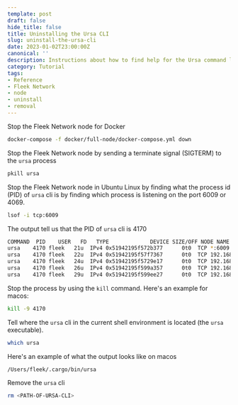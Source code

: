 ```yaml
---
template: post
draft: false
hide_title: false
title: Uninstalling the Ursa CLI
slug: uninstall-the-ursa-cli
date: 2023-01-02T23:00:00Z
canonical: ''
description: Instructions about how to find help for the Ursa command line
category: Tutorial
tags:
- Reference
- Fleek Network
- node
- uninstall
- removal
---
```


Stop the Fleek Network node for Docker

```sh
docker-compose -f docker/full-node/docker-compose.yml down
```

Stop the Fleek Network node by sending a terminate signal (SIGTERM) to the `ursa` process

```sh
pkill ursa
```

Stop the Fleek Network node in Ubuntu Linux by finding what the process id (PID) of `ursa` cli is by finding which process is listening on the port 6009 or 4069.

```sh
lsof -i tcp:6009
```

The output tell us that the PID of `ursa` cli is 4170

```sh
COMMAND  PID    USER   FD   TYPE             DEVICE SIZE/OFF NODE NAME
ursa    4170 fleek   21u  IPv4 0x51942195f572b377      0t0  TCP *:6009 (LISTEN)
ursa    4170 fleek   22u  IPv4 0x51942195f57f7367      0t0  TCP 192.168.0.48:51450->159.223.211.234:6009 (ESTABLISHED)
ursa    4170 fleek   24u  IPv4 0x51942195f5729e17      0t0  TCP 192.168.0.48:51451->146.190.232.131:6009 (ESTABLISHED)
ursa    4170 fleek   26u  IPv4 0x51942195f599a357      0t0  TCP 192.168.0.48:51452->146.190.232.131:6009 (ESTABLISHED)
ursa    4170 fleek   29u  IPv4 0x51942195f599ee27      0t0  TCP 192.168.0.48:51453->159.223.211.234:6009 (ESTABLISHED)
```

Stop the process by using the `kill` command. Here's an example for macos:

```sh
kill -9 4170
```

Tell where the `ursa` cli in the current shell environment is located (the `ursa` executable).

```sh
which ursa
```

Here's an example of what the output looks like on macos

```sh
/Users/fleek/.cargo/bin/ursa
```

Remove the `ursa` cli

```sh
rm <PATH-OF-URSA-CLI>
```